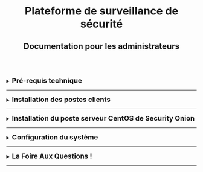 <div align="center"><h1>Plateforme de surveillance de sécurité</h1></div>
<div align="center"><h2>Documentation pour les administrateurs</h2></div>
<br>  
      

<br>
<br>






<details>
<summary><strong><font size="+1">Pré-requis technique</font></strong></summary>


## installation de security onion 
<br>        avoir 3 Machine 
<br>              1 Machine avec un os windows 
<br>              2 Machine avec un os linux 
<br>              3 Le logiciel Security Onion qui dispose de son propre OS serveur Linux CentOS.

</details>
<HR> 
     










<details>
<summary><strong><font size="+1">Installation des postes clients</font></strong></summary>

## les postes clients

- Poste client sous Linux 
- Accès réseau entre Security Onion et le client
- Adresse IP Statique pour le serveur de Security Onion

</details>
<HR>







<details>
<summary><strong><font size="+1">Installation du poste serveur CentOS de Security Onion</font></strong></summary>

 Dans cette partie, nous expliquons comment installer **Security Onion** sur un serveur tournant sous Linux CentOS :

1. [Configuration et installation de Security Onion](https://securityonion.net/)
2. Installer Security Onion sur un système CentOS.
3. Configuration du serveur :
   - Configurer une adresse IP statique pour le serveur.
   - Sélectionner les composants à installer comme **Elasticsearch/Kibana**, **Suricata**, **Zeek**.
4. Mise en place des outils d'analyse.
</details>

  
</details>
<HR>








<details>
<summary><strong><font size="+1">Configuration du système</font></strong></summary>
TEXTE

</details>
<HR>













<details>
<summary><strong><font size="+1">La Foire Aux Questions !</font></strong></summary>
TEXTE

</details>
<HR>
